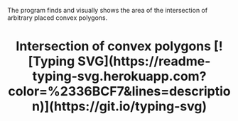The program finds and visually shows the area of the intersection of arbitrary placed convex polygons.
<h1 align="center">Intersection of convex polygons</a>
[![Typing SVG](https://readme-typing-svg.herokuapp.com?color=%2336BCF7&lines=description)](https://git.io/typing-svg)
